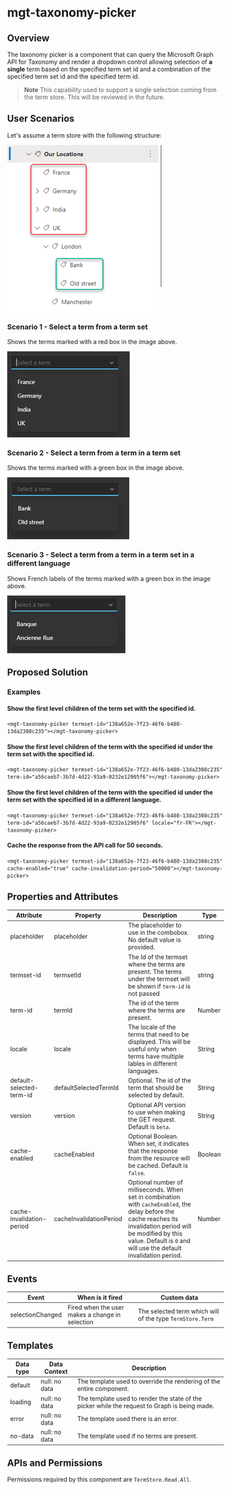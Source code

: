 # mgt-taxonomy-picker

## Overview
The taxonomy picker is a component that can query the Microsoft Graph API for Taxonomy and render a dropdown control allowing selection of **a single** term based on the specified term set id and a combination of the specified term set id and the specified term id. 

> **Note**
> This capability used to support a single selection coming from the term store. This will be reviewed in the future.  

## User Scenarios

Let's assume a term store with the following structure:

![mgt-taxonomy-pikcer-structure](./images/mgt-taxonomy-pikcer-structure.png)

### Scenario 1 - Select a term from a term set

Shows the terms marked with a red box in the image above.

![mgt-taxonomy-pikcer-termset](./images/mgt-taxonomy-pikcer-termset.png)

### Scenario 2 - Select a term from a term in a term set

Shows the terms marked with a green box in the image above.

![mgt-taxonomy-pikcer-term](./images/mgt-taxonomy-pikcer-term.png)


### Scenario 3 - Select a term from a term in a term set in a different language

Shows French labels of the terms marked with a green box in the image above.

![mgt-taxonomy-pikcer-locale-term](./images/mgt-taxonomy-pikcer-locale-term.png)


## Proposed Solution

### Examples

#### Show the first level children of the term set with the specified id.

`<mgt-taxonomy-picker termset-id="138a652e-7f23-46f6-b480-13da2308c235"></mgt-taxonomy-picker>`

#### Show the first level children of the term with the specified id under the term set with the specified id.

`<mgt-taxonomy-picker termset-id="138a652e-7f23-46f6-b480-13da2308c235" term-id="a56caeb7-3b7d-4d22-93a9-0232e12905f6"></mgt-taxonomy-picker>`

#### Show the first level children of the term with the specified id under the term set with the specified id in a different language.

`<mgt-taxonomy-picker termset-id="138a652e-7f23-46f6-b480-13da2308c235" term-id="a56caeb7-3b7d-4d22-93a9-0232e12905f6" locale="fr-FR"></mgt-taxonomy-picker>`

#### Cache the response from the API call for 50 seconds.

`<mgt-taxonomy-picker termset-id="138a652e-7f23-46f6-b480-13da2308c235" cache-enabled="true" cache-invalidation-period="50000"></mgt-taxonomy-picker>`

## Properties and Attributes

| Attribute                 | Property                | Description                                                                                                                                                                                                                           | Type                       |
| ------------------------- | ----------------------- | ------------------------------------------------------------------------------------------------------------------------------------------------------------------------------------------------------------------------------------- | -------------------------- |
| placeholder                  | placeholder                 | The placeholder to use in the combobox. No default value is provided.                                                                                                                                        | string                     |
| termset-id                  | termsetId                 | The Id of the termset where the terms are present. The terms under the termset will be shown if `term-id` is not passed                                                                                                                                         | string                     |
| term-id                  | termId                 | The id of the term where the terms are present.                                                                                                                                            | Number                     |
| locale                  | locale                | The locale of the terms that need to be displayed. This will be useful only when terms have multiple lables in different languages.                                                                                                                                                                        | String                     |
| default-selected-term-id                    | defaultSelectedTermId                  | Optional. The id of the term that should be selected by default.     | String |
| version                   | version                 | Optional API version to use when making the GET request. Default is `beta`.                                                                                                                                                           | String                     |
| cache-enabled             | cacheEnabled            | Optional Boolean. When set, it indicates that the response from the resource will be cached. Default is `false`.                                                                                  | Boolean                    |
| cache-invalidation-period | cacheInvalidationPeriod | Optional number of milliseconds. When set in combination with `cacheEnabled`, the delay before the cache reaches its invalidation period will be modified by this value. Default is `0` and will use the default invalidation period. | Number                     |



## Events

| Event            | When is it fired                                | Custom data |
| ---------------- | ----------------------------------------------- | ----------- |
| selectionChanged | Fired when the user makes a change in selection | The selected term which will of the type `TermStore.Term`        |

## Templates

| Data type     | Data Context                           | Description                                                                                  |
| ------------- | -------------------------------------- | -------------------------------------------------------------------------------------------- |
| default       | null: no data                          | The template used to override the rendering of the entire component.                         |
| loading       | null: no data                          | The template used to render the state of the picker while the request to Graph is being made. |
| error         | null: no data                          | The template used there is an error.
| no-data         | null: no data                     | The template used if no terms are present.                         |                                              |

## APIs and Permissions

Permissions required by this component are `TermStore.Read.All`.
